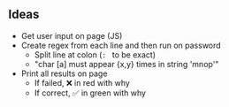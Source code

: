 ## Ideas

- Get user input on page (JS)
- Create regex from each line and then run on password
  - Split line at colon (`: ` to be exact)
  - "char [a] must appear {x,y} times in string 'mnop'"
- Print all results on page
  - If failed, ❌ in red with why
  - If correct, ✅ in green with why
